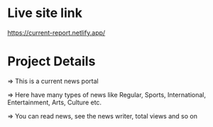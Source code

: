 # Live site link
https://current-report.netlify.app/

# Project Details

=> This is a current news portal

=> Here have many types of news like Regular, Sports, International, Entertainment, Arts, Culture etc.

=> You can read news, see the news writer, total views and so on
